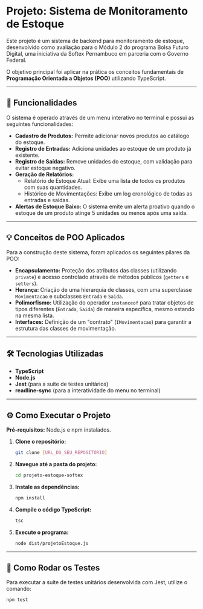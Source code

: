 # Projeto: Sistema de Monitoramento de Estoque

Este projeto é um sistema de backend para monitoramento de estoque, desenvolvido como avaliação para o Módulo 2 do programa Bolsa Futuro Digital, uma iniciativa da Softex Pernambuco em parceria com o Governo Federal.

O objetivo principal foi aplicar na prática os conceitos fundamentais de **Programação Orientada a Objetos (POO)** utilizando TypeScript.

---

## 🚀 Funcionalidades

O sistema é operado através de um menu interativo no terminal e possui as seguintes funcionalidades:

* **Cadastro de Produtos:** Permite adicionar novos produtos ao catálogo do estoque.
* **Registro de Entradas:** Adiciona unidades ao estoque de um produto já existente.
* **Registro de Saídas:** Remove unidades do estoque, com validação para evitar estoque negativo.
* **Geração de Relatórios:**
    * Relatório de Estoque Atual: Exibe uma lista de todos os produtos com suas quantidades.
    * Histórico de Movimentações: Exibe um log cronológico de todas as entradas e saídas.
* **Alertas de Estoque Baixo:** O sistema emite um alerta proativo quando o estoque de um produto atinge 5 unidades ou menos após uma saída.

---

## 💡 Conceitos de POO Aplicados

Para a construção deste sistema, foram aplicados os seguintes pilares da POO:

* **Encapsulamento:** Proteção dos atributos das classes (utilizando `private`) e acesso controlado através de métodos públicos (`getters` e `setters`).
* **Herança:** Criação de uma hierarquia de classes, com uma superclasse `Movimentacao` e subclasses `Entrada` e `Saida`.
* **Polimorfismo:** Utilização do operador `instanceof` para tratar objetos de tipos diferentes (`Entrada`, `Saida`) de maneira específica, mesmo estando na mesma lista.
* **Interfaces:** Definição de um "contrato" (`IMovimentacao`) para garantir a estrutura das classes de movimentação.

---

## 🛠️ Tecnologias Utilizadas

* **TypeScript**
* **Node.js**
* **Jest** (para a suíte de testes unitários)
* **readline-sync** (para a interatividade do menu no terminal)

---

## ⚙️ Como Executar o Projeto

**Pré-requisitos:** Node.js e npm instalados.

1.  **Clone o repositório:**
    ```bash
    git clone [URL_DO_SEU_REPOSITÓRIO]
    ```

2.  **Navegue até a pasta do projeto:**
    ```bash
    cd projeto-estoque-softex
    ```

3.  **Instale as dependências:**
    ```bash
    npm install
    ```

4.  **Compile o código TypeScript:**
    ```bash
    tsc
    ```

5.  **Execute o programa:**
    ```bash
    node dist/projetoEstoque.js
    ```

---

## 🧪 Como Rodar os Testes

Para executar a suíte de testes unitários desenvolvida com Jest, utilize o comando:

```bash
npm test
